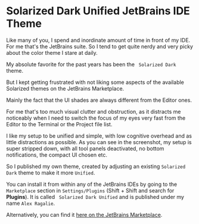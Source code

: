 # Solarized Dark Unified JetBrains IDE Theme

Like many of you, I spend and inordinate amount of time in front of my IDE. For me that's the JetBrains suite. So I tend to get quite nerdy and very picky about the color theme I stare at daily.

My absolute favorite for the past years has been the ` Solarized Dark` theme.

But I kept getting frustrated with not liking some aspects of the available Solarized themes on the JetBrains Marketplace.

Mainly the fact that the UI shades are always different from the Editor ones.

For me that's too much visual clutter and obstruction, as it distracts me noticeably when I need to switch the focus of my eyes very fast from the Editor to the Terminal or the Project file list.

I like my setup to be unified and simple, with low cognitive overhead and as little distractions as possible. As you can see in the screenshot, my setup is super stripped down, with all tool panels deactivated, no bottom notifications, the compact UI chosen etc.

So I published my own theme, created by adjusting an existing `Solarized Dark` theme to make it more `Unified`.

You can install it from within any of the JetBrains IDEs by going to the `Marketplace`
section in `Settings/Plugins` (Shift + Shift and search for **Plugins**). It is called `
Solarized Dark Unified` and is published under my name `Alex Ragalie`.

Alternatively, you can find it [here on the JetBrains Marketplace](https://plugins.jetbrains.com/plugin/22728-solarized-dark-unified).
